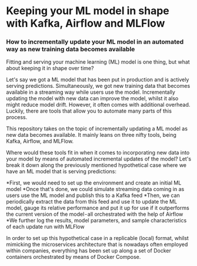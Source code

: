 # Keeping your ML model in shape with Kafka, Airflow and MLFlow
### How to incrementally update your ML model in an automated way as new training data becomes available

Fitting and serving your machine learning (ML) model is one thing, but what about keeping it in shape over time?

Let's say we got a ML model that has been put in production and is actively serving predictions. Simultaneously, we got new training data that becomes available in a streaming way while users use the model. Incrementally updating the model with new data can improve the model, whilst it also might reduce model drift. However, it often comes with additional overhead. Luckily, there are tools that allow you to automate many parts of this process. 

This repository takes on the topic of incrementally updating a ML model as new data becomes available. It mainly leans on three nifty tools, being Kafka, Airflow, and MLFlow. 

Where would these tools fit in when it comes to incorporating new data into your model by means of automated incremental updates of the model? Let's break it down along the previously mentioned hypothetical case where we have an ML model that is serving predictions:

*First, we would need to set up the environment and create an initial ML model
*Once that's done, we could simulate streaming data coming in as users use the ML model and publish this to a Kafka feed
*Then, we can periodically extract the data from this feed and use it to update the ML model, gauge its relative performance and put it up for use if it outperforms the current version of the model - all orchestrated with the help of Airflow
*We further log the results, model parameters, and sample characteristics of each update run with MLFlow

In order to set up this hypothetical case in a replicable (local) format, whilst mimicking the microservices architecture that is nowadays often employed within companies, everything has been set up along a set of Docker containers orchestrated by means of Docker Compose.
